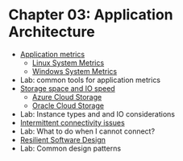 # Chapter 03: Application Architecture

* [Application metrics](./ApplicationMetrics.md)
  * [Linux System Metrics](./LinuxSystemMetrics.md)
  * [Windows System Metrics](./WindowsSystemMetrics.md)
* Lab: common tools for application metrics
* [Storage space and IO speed](./StorageAndIOSpeed.md)
  * [Azure Cloud Storage](./AzureCloudStorage.md)
  * [Oracle Cloud Storage](./OracleCloudStorage.md)
* Lab: Instance types and and IO considerations
* [Intermittent connectivity issues](./IntermittentConnectivity.md)
* Lab: What to do when I cannot connect?
* [Resilient Software Design](Resilience.md)
* Lab: Common design patterns
